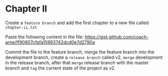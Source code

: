 # Chapter II
Create a `feature branch` and add the first chapter to a new file called
`chapter-ii.txt`

Paste the following content in the file:
https://gist.github.com/coach-arne/ff90807cfafa15993742dcd0e7d2790a

Commit the file to the feature branch, merge the feature branch into the
development branch, create a `release branch` called v2, `merge` development
in the release branch, after that `merge` release branch with the master branch
and `tag` the current state of the project as v2.